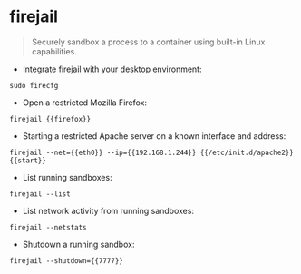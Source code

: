 # firejail

> Securely sandbox a process to a container using built-in Linux capabilities.

- Integrate firejail with your desktop environment:

`sudo firecfg`

- Open a restricted Mozilla Firefox:

`firejail {{firefox}}`

- Starting a restricted Apache server on a known interface and address:

`firejail --net={{eth0}} --ip={{192.168.1.244}} {{/etc/init.d/apache2}} {{start}}`

- List running sandboxes:

`firejail --list`

- List network activity from running sandboxes:

`firejail --netstats`

- Shutdown a running sandbox:

`firejail --shutdown={{7777}}`
